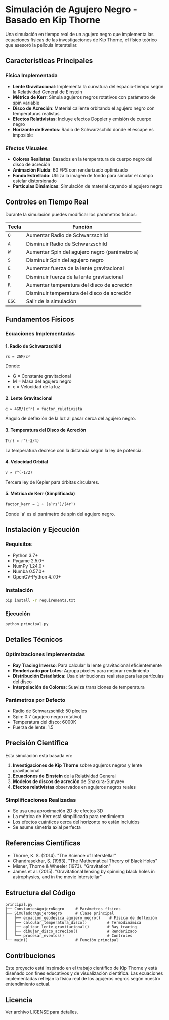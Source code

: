 # Simulación de Agujero Negro - Basado en Kip Thorne

Una simulación en tiempo real de un agujero negro que implementa las ecuaciones físicas de las investigaciones de Kip Thorne, el físico teórico que asesoró la película Interstellar.

## Características Principales

### Física Implementada
- **Lente Gravitacional**: Implementa la curvatura del espacio-tiempo según la Relatividad General de Einstein
- **Métrica de Kerr**: Simula agujeros negros rotativos con parámetro de spin variable
- **Disco de Acreción**: Material caliente orbitando el agujero negro con temperaturas realistas
- **Efectos Relativistas**: Incluye efectos Doppler y emisión de cuerpo negro
- **Horizonte de Eventos**: Radio de Schwarzschild donde el escape es imposible

### Efectos Visuales
- **Colores Realistas**: Basados en la temperatura de cuerpo negro del disco de acreción
- **Animación Fluida**: 60 FPS con renderizado optimizado
- **Fondo Estrellado**: Utiliza la imagen de fondo para simular el campo estelar distorsionado
- **Partículas Dinámicas**: Simulación de material cayendo al agujero negro

## Controles en Tiempo Real

Durante la simulación puedes modificar los parámetros físicos:

| Tecla | Función |
|-------|---------|
| `Q` | Aumentar Radio de Schwarzschild |
| `A` | Disminuir Radio de Schwarzschild |
| `W` | Aumentar Spin del agujero negro (parámetro a) |
| `S` | Disminuir Spin del agujero negro |
| `E` | Aumentar fuerza de la lente gravitacional |
| `D` | Disminuir fuerza de la lente gravitacional |
| `R` | Aumentar temperatura del disco de acreción |
| `F` | Disminuir temperatura del disco de acreción |
| `ESC` | Salir de la simulación |

## Fundamentos Físicos

### Ecuaciones Implementadas

#### 1. Radio de Schwarzschild
```
rs = 2GM/c²
```
Donde:
- G = Constante gravitacional
- M = Masa del agujero negro
- c = Velocidad de la luz

#### 2. Lente Gravitacional
```
α ≈ 4GM/(c²r) × factor_relativista
```
Ángulo de deflexión de la luz al pasar cerca del agujero negro.

#### 3. Temperatura del Disco de Acreción
```
T(r) ∝ r^(-3/4)
```
La temperatura decrece con la distancia según la ley de potencia.

#### 4. Velocidad Orbital
```
v ∝ r^(-1/2)
```
Tercera ley de Kepler para órbitas circulares.

#### 5. Métrica de Kerr (Simplificada)
```
factor_kerr = 1 + (a²rs²)/(4r²)
```
Donde 'a' es el parámetro de spin del agujero negro.

## Instalación y Ejecución

### Requisitos
- Python 3.7+
- Pygame 2.5.0+
- NumPy 1.24.0+
- Numba 0.57.0+
- OpenCV-Python 4.7.0+

### Instalación
```bash
pip install -r requirements.txt
```

### Ejecución
```bash
python principal.py
```

## Detalles Técnicos

### Optimizaciones Implementadas
- **Ray Tracing Inverso**: Para calcular la lente gravitacional eficientemente
- **Renderizado por Lotes**: Agrupa píxeles para mejorar rendimiento
- **Distribución Estadística**: Usa distribuciones realistas para las partículas del disco
- **Interpolación de Colores**: Suaviza transiciones de temperatura

### Parámetros por Defecto
- Radio de Schwarzschild: 50 píxeles
- Spin: 0.7 (agujero negro rotativo)
- Temperatura del disco: 6000K
- Fuerza de lente: 1.5

## Precisión Científica

Esta simulación está basada en:

1. **Investigaciones de Kip Thorne** sobre agujeros negros y lente gravitacional
2. **Ecuaciones de Einstein** de la Relatividad General
3. **Modelos de discos de acreción** de Shakura-Sunyaev
4. **Efectos relativistas** observados en agujeros negros reales

### Simplificaciones Realizadas
- Se usa una aproximación 2D de efectos 3D
- La métrica de Kerr está simplificada para rendimiento
- Los efectos cuánticos cerca del horizonte no están incluidos
- Se asume simetría axial perfecta

## Referencias Científicas

- Thorne, K. S. (2014). "The Science of Interstellar"
- Chandrasekhar, S. (1983). "The Mathematical Theory of Black Holes"
- Misner, Thorne & Wheeler (1973). "Gravitation"
- James et al. (2015). "Gravitational lensing by spinning black holes in astrophysics, and in the movie Interstellar"

## Estructura del Código

```
principal.py
├── ConstantesAgujeroNegro     # Parámetros físicos
├── SimuladorAgujeroNegro      # Clase principal
│   ├── ecuacion_geodesica_agujero_negro()    # Física de deflexión
│   ├── calcular_temperatura_disco()         # Termodinámica
│   ├── aplicar_lente_gravitacional()        # Ray tracing
│   ├── dibujar_disco_acrecion()             # Renderizado
│   └── procesar_eventos()                   # Controles
└── main()                     # Función principal
```

## Contribuciones

Este proyecto está inspirado en el trabajo científico de Kip Thorne y está diseñado con fines educativos y de visualización científica. Las ecuaciones implementadas reflejan la física real de los agujeros negros según nuestro entendimiento actual.

## Licencia

Ver archivo LICENSE para detalles.
